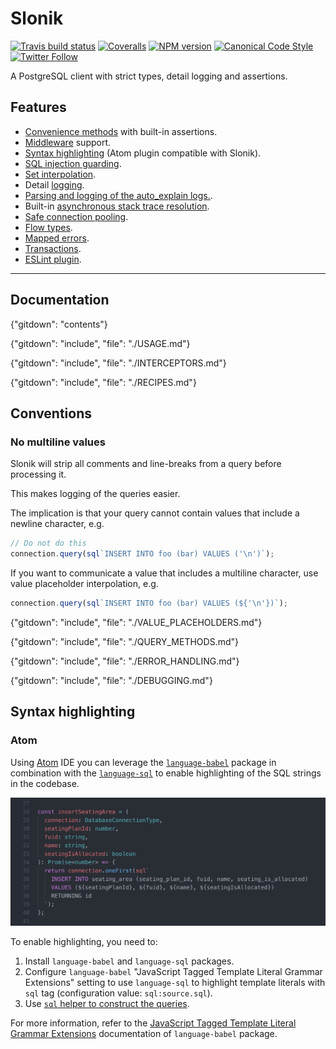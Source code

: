 # Slonik

[![Travis build status](http://img.shields.io/travis/gajus/slonik/master.svg?style=flat-square)](https://travis-ci.org/gajus/slonik)
[![Coveralls](https://img.shields.io/coveralls/gajus/slonik.svg?style=flat-square)](https://coveralls.io/github/gajus/slonik)
[![NPM version](http://img.shields.io/npm/v/slonik.svg?style=flat-square)](https://www.npmjs.org/package/slonik)
[![Canonical Code Style](https://img.shields.io/badge/code%20style-canonical-blue.svg?style=flat-square)](https://github.com/gajus/canonical)
[![Twitter Follow](https://img.shields.io/twitter/follow/kuizinas.svg?style=social&label=Follow)](https://twitter.com/kuizinas)

A PostgreSQL client with strict types, detail logging and assertions.

## Features

* [Convenience methods](#slonik-query-methods) with built-in assertions.
* [Middleware](#slonik-interceptors) support.
* [Syntax highlighting](#slonik-syntax-highlighting) (Atom plugin compatible with Slonik).
* [SQL injection guarding](#slonik-value-placeholders-tagged-template-literals).
* [Set interpolation](#set-interpolation).
* Detail [logging](#slonik-debugging).
* [Parsing and logging of the auto_explain logs.](#logging-auto_explain).
* Built-in [asynchronous stack trace resolution](#log-stack-trace).
* [Safe connection pooling](#checking-out-a-client-from-the-connection-pool).
* [Flow types](#types).
* [Mapped errors](#error-handling).
* [Transactions](#transactions).
* [ESLint plugin](https://github.com/gajus/eslint-plugin-sql).

---

## Documentation

{"gitdown": "contents"}

{"gitdown": "include", "file": "./USAGE.md"}

{"gitdown": "include", "file": "./INTERCEPTORS.md"}

{"gitdown": "include", "file": "./RECIPES.md"}

## Conventions

### No multiline values

Slonik will strip all comments and line-breaks from a query before processing it.

This makes logging of the queries easier.

The implication is that your query cannot contain values that include a newline character, e.g.

```js
// Do not do this
connection.query(sql`INSERT INTO foo (bar) VALUES ('\n')`);

```

If you want to communicate a value that includes a multiline character, use value placeholder interpolation, e.g.

```js
connection.query(sql`INSERT INTO foo (bar) VALUES (${'\n'})`);

```

{"gitdown": "include", "file": "./VALUE_PLACEHOLDERS.md"}

{"gitdown": "include", "file": "./QUERY_METHODS.md"}

{"gitdown": "include", "file": "./ERROR_HANDLING.md"}

{"gitdown": "include", "file": "./DEBUGGING.md"}

## Syntax highlighting

### Atom

Using [Atom](https://atom.io/) IDE you can leverage the [`language-babel`](https://github.com/gandm/language-babel) package in combination with the [`language-sql`](https://github.com/atom/language-sql) to enable highlighting of the SQL strings in the codebase.

![Syntax highlighting in Atom](./.README/atom-syntax-highlighting.png)

To enable highlighting, you need to:

1. Install `language-babel` and `language-sql` packages.
1. Configure `language-babel` "JavaScript Tagged Template Literal Grammar Extensions" setting to use `language-sql` to highlight template literals with `sql` tag (configuration value: `sql:source.sql`).
1. Use [`sql` helper to construct the queries](https://github.com/gajus/slonik#tagged-template-literals).

For more information, refer to the [JavaScript Tagged Template Literal Grammar Extensions](https://github.com/gandm/language-babel#javascript-tagged-template-literal-grammar-extensions) documentation of `language-babel` package.
